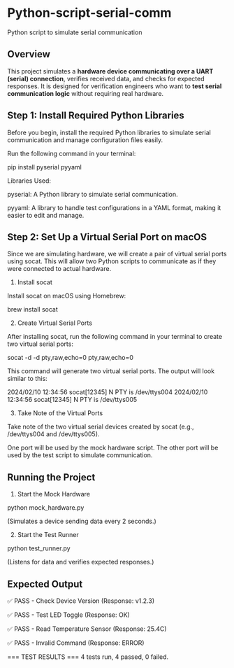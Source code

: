 # Python-script-serial-comm
Python script to simulate serial communication

## Overview
This project simulates a **hardware device communicating over a UART (serial) connection**, verifies received data, and checks for expected responses. It is designed for verification engineers who want to **test serial communication logic** without requiring real hardware.

## Step 1: Install Required Python Libraries

Before you begin, install the required Python libraries to simulate serial communication and manage configuration files easily.

Run the following command in your terminal:

pip install pyserial pyyaml

Libraries Used:

pyserial: A Python library to simulate serial communication.

pyyaml: A library to handle test configurations in a YAML format, making it easier to edit and manage.

## Step 2: Set Up a Virtual Serial Port on macOS

Since we are simulating hardware, we will create a pair of virtual serial ports using socat. This will allow two Python scripts to communicate as if they were connected to actual hardware.

1. Install socat

Install socat on macOS using Homebrew:

brew install socat

2. Create Virtual Serial Ports

After installing socat, run the following command in your terminal to create two virtual serial ports:

socat -d -d pty,raw,echo=0 pty,raw,echo=0

This command will generate two virtual serial ports. The output will look similar to this:

2024/02/10 12:34:56 socat[12345] N PTY is /dev/ttys004
2024/02/10 12:34:56 socat[12345] N PTY is /dev/ttys005

3. Take Note of the Virtual Ports

Take note of the two virtual serial devices created by socat (e.g., /dev/ttys004 and /dev/ttys005).

One port will be used by the mock hardware script.
The other port will be used by the test script to simulate communication.

## Running the Project

1. Start the Mock Hardware

python mock_hardware.py

(Simulates a device sending data every 2 seconds.)

2. Start the Test Runner

python test_runner.py

(Listens for data and verifies expected responses.)

## Expected Output
✅ PASS - Check Device Version (Response: v1.2.3)

✅ PASS - Test LED Toggle (Response: OK)

✅ PASS - Read Temperature Sensor (Response: 25.4C)

✅ PASS - Invalid Command (Response: ERROR)

=== TEST RESULTS ===
4 tests run, 4 passed, 0 failed.






